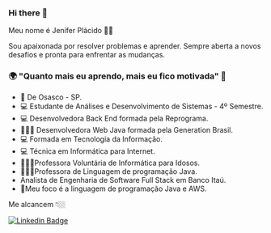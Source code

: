 ### Hi there 👋

Meu nome é Jenifer Plácido 👩‍💻

Sou apaixonada por resolver problemas e aprender. Sempre aberta a novos desafios e pronta para enfrentar as mudanças.

### 🌍 "Quanto mais eu aprendo, mais eu fico motivada" 🧠

- 📍 De Osasco - SP. 
- 💻 Estudante de Análises e Desenvolvimento de Sistemas - 4º Semestre.
- 💻 Desenvolvedora Back End formada pela Reprograma.
- 👩🏾‍💻 Desenvolvedora Web Java formada pela Generation Brasil.
- 💻 Formada em Tecnologia da Informação.
- 💻 Técnica em Informática para Internet.
- 👩🏾‍🏫Professora Voluntária de Informática para Idosos.
- 👩🏾‍🏫Professora de Linguagem de programação Java.
- Analista de Engenharia de Software Full Stack em Banco Itaú.
- 🌱Meu foco é a linguagem de programação Java e AWS.
 

Me alcancem 👇🏼

[![Linkedin Badge](https://img.shields.io/badge/-LinkedIn-blue?style=flat-square&logo=Linkedin&logoColor=white&link=https://www.linkedin.com/in/jenifer-pl%C3%A1cido-00b5611ab/)](https://www.linkedin.com/in/jenifer-pl%C3%A1cido-00b5611ab/)

<!--
**jeniferplacido/jeniferplacido** is a ✨ _special_ ✨ repository because its `README.md` (this file) appears on your GitHub profile.

Here are some ideas to get you started:

- 🔭 I’m currently working on ...
- 🌱 I’m currently learning ...
- 👯 I’m looking to collaborate on ...
- 🤔 I’m looking for help with ...
- 💬 Ask me about ...
- 📫 How to reach me: ...
- 😄 Pronouns: ...
- ⚡ Fun fact: ...
-->
